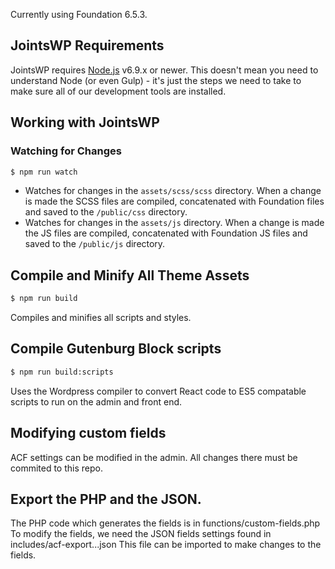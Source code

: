 Currently using Foundation 6.5.3.

## JointsWP Requirements
JointsWP requires [Node.js](https://nodejs.org) v6.9.x or newer. This doesn't mean you need to understand Node (or even Gulp) - it's just the steps we need to take to make sure all of our development tools are installed. 

## Working with JointsWP
### Watching for Changes
```bash
$ npm run watch
```
* Watches for changes in the `assets/scss/scss` directory. When a change is made the SCSS files are compiled, concatenated with Foundation files and saved to the `/public/css` directory.  
* Watches for changes in the `assets/js` directory. When a change is made the JS files are compiled, concatenated with Foundation JS files and saved to the `/public/js` directory.  

## Compile and Minify All Theme Assets
```bash
$ npm run build
```
Compiles and minifies all scripts and styles.
 
## Compile Gutenburg Block scripts
```bash
$ npm run build:scripts
```
Uses the Wordpress compiler to convert React code to ES5 compatable scripts to run on the admin and front end.

## Modifying custom fields
ACF settings can be modified in the admin. All changes there must be commited to this repo. 

## Export the PHP and the JSON.
The PHP code which generates the fields is in functions/custom-fields.php
To modify the fields, we need the JSON fields settings found in includes/acf-export...json This file can be imported to make changes to the fields.